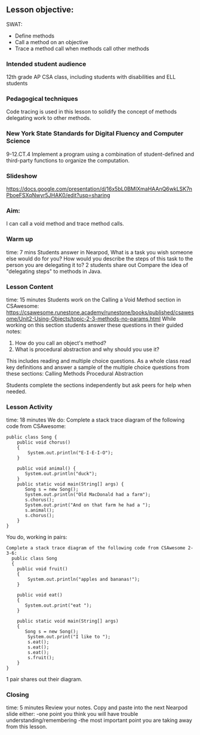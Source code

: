 ## Lesson objective:
SWAT:
- Define methods
- Call a method on an objective
- Trace a method call when methods call other methods
### Intended student audience
12th grade AP CSA class, including students with disabilities and ELL students

### Pedagogical techniques
Code tracing is used in this lesson to solidify the concept of methods delegating work to other methods.

### New York State Standards for Digital Fluency and Computer Science
9-12.CT.4
Implement a program using a
combination of student-defined and
third-party functions to organize the
computation.

### Slideshow
https://docs.google.com/presentation/d/16x5bL0BMIXmaHAAnQ6wkLSK7nPboeFSXqNwyr5JHAK0/edit?usp=sharing

### Aim:
I can call a void method and trace method calls.

### Warm up
time: 7 mins
Students answer in Nearpod, What is a task you wish someone else would do for you? How would you describe the steps of this task to the person you are delegating it to?
2 students share out
Compare the idea of "delegating steps" to methods in Java.

### Lesson Content
time: 15 minutes
Students work on the Calling a Void Method section in CSAwesome: 
https://csawesome.runestone.academy/runestone/books/published/csawesome/Unit2-Using-Objects/topic-2-3-methods-no-params.html
While working on this section students answer these questions in their guided notes:
1. How do you call an object's method?
2. What is procedural abstraction and why should you use it?

This includes reading and multiple choice questions.
As a whole class read key definitions and answer a sample of the multiple choice questions from these sections:
	Calling Methods
	Procedural Abstraction
	
Students complete the sections independently but ask peers for help when needed.


### Lesson Activity
time: 18 minutes
We do:
Complete a stack trace diagram of the following code from CSAwesome:
```
public class Song {
    public void chorus()
    {
        System.out.println("E-I-E-I-O");
    }
    
    public void animal() {
       System.out.println("duck");
    }
    public static void main(String[] args) {
       Song s = new Song();
       System.out.println("Old MacDonald had a farm");
       s.chorus();
	   System.out.print("And on that farm he had a ");
	   s.animal();
	   s.chorus();
    }
}
```
You do, working in pairs:
```
Complete a stack trace diagram of the following code from CSAwesome 2-3-6:
  public class Song
  {
    public void fruit()
    {
        System.out.println("apples and bananas!");
    }

    public void eat()
    {
       System.out.print("eat ");
    }

    public static void main(String[] args)
    {
       Song s = new Song();
        System.out.print("I like to ");
        s.eat();
        s.eat();
        s.eat();
        s.fruit();
    }
}
```
1 pair shares out their diagram.

### Closing
time: 5 minutes
Review your notes. Copy and paste into the next Nearpod slide either:
-one point you think you will have trouble understanding/remembering
-the most important point you are taking away from this lesson.
